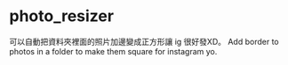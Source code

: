 # photo_resizer
可以自動把資料夾裡面的照片加邊變成正方形讓 ig 很好發XD。 Add border to photos in a folder to make them square for instagram yo.
